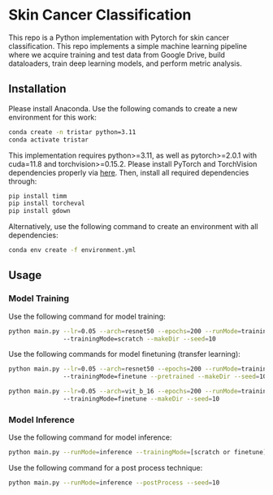 # Skin Cancer Classification

This repo is a Python implementation with Pytorch for skin cancer classification. This repo implements a simple machine learning pipeline where we acquire training and test data from Google Drive, build dataloaders, train deep learning models, and perform metric analysis.

## Installation

Please install Anaconda. Use the following comands to create a new environment for this work:

```bash
conda create -n tristar python=3.11
conda activate tristar
```

This implementation requires python>=3.11, as well as pytorch>=2.0.1 with cuda=11.8 and torchvision>=0.15.2. Please install PyTorch and TorchVision dependencies properly via [here](https://pytorch.org/get-started/locally/). Then, install all required dependencies through:

```bash
pip install timm
pip install torcheval
pip install gdown
```

Alternatively, use the following command to create an environment with all dependencies:

```bash
conda env create -f environment.yml
```

## Usage

### Model Training
Use the following command for model training:

```bash
python main.py --lr=0.05 --arch=resnet50 --epochs=200 --runMode=training 
               --trainingMode=scratch --makeDir --seed=10
```

Use the following commands for model finetuning (transfer learning):

```bash
python main.py --lr=0.05 --arch=resnet50 --epochs=200 --runMode=training 
               --trainingMode=finetune --pretrained --makeDir --seed=10

python main.py --lr=0.05 --arch=vit_b_16 --epochs=200 --runMode=training
               --trainingMode=finetune --makeDir --seed=10
```

### Model Inference
Use the following command for model inference:

```bash
python main.py --runMode=inference --trainingMode=[scratch or finetune] --seed=10
```

Use the following command for a post process technique:

```bash
python main.py --runMode=inference --postProcess --seed=10
```


